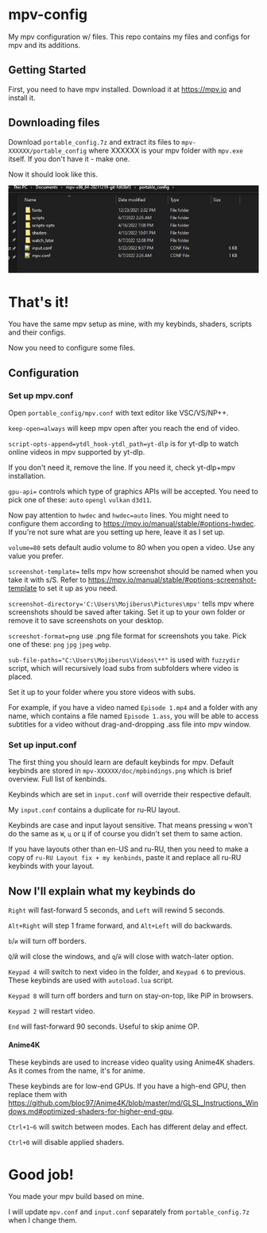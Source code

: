 # mpv-config

My mpv configuration w/ files.
This repo contains my files and configs for mpv and its additions.

## Getting Started

First, you need to have mpv installed. Download it at https://mpv.io and install it.

## Downloading files

Download `portable_config.7z` and extract its files to `mpv-XXXXXX/portable_config` where XXXXXX is your mpv folder with `mpv.exe` itself. If you don't have it - make one.

Now it should look like this.

![Result](https://github.com/Mojiberus/mpv-config/blob/edde119184becc25c85df1c2c1b5c383b0b1b3c4/screenshots/Screenshot%202022-06-07%20231458.jpg)

# That's it!

You have the same mpv setup as mine, with my keybinds, shaders, scripts and their configs.

Now you need to configure some files.

## Configuration

### Set up mpv.conf

Open `portable_config/mpv.conf` with text editor like VSC/VS/NP++.

`keep-open=always` will keep mpv open after you reach the end of video.

`script-opts-append=ytdl_hook-ytdl_path=yt-dlp` is for yt-dlp to watch online videos in mpv supported by yt-dlp.

If you don't need it, remove the line. If you need it, check yt-dlp+mpv installation.

`gpu-api=` controls which type of graphics APIs will be accepted. You need to pick one of these: `auto` `opengl` `vulkan` `d3d11`.

Now pay attention to `hwdec` and `hwdec=auto` lines. You might need to configure them according to https://mpv.io/manual/stable/#options-hwdec. If you're not sure what are you setting up here, leave it as I set up.

`volume=80` sets default audio volume to 80 when you open a video. Use any value you prefer.

`screenshot-template=` tells mpv how screenshot should be named when you take it with s/S. Refer to https://mpv.io/manual/stable/#options-screenshot-template to set it up as you need.

`screenshot-directory='C:\Users\Mojiberus\Pictures\mpv'` tells mpv where screenshots should be saved after taking. Set it up to your own folder or remove it to save screenshots on your desktop.

`screeshot-format=png` use .png file format for screenshots you take. Pick one of these: `png` `jpg` `jpeg` `webp`.

`sub-file-paths="C:\Users\Mojiberus\Videos\**"` is used with `fuzzydir` script, which will recursively load subs from subfolders where video is placed.

Set it up to your folder where you store videos with subs.

For example, if you have a video named `Episode 1.mp4` and a folder with any name, which contains a file named `Episode 1.ass`, you will be able to access subtitles for a video without drag-and-dropping .ass file into mpv window.

### Set up input.conf

The first thing you should learn are default keybinds for mpv. Default keybinds are stored in `mpv-XXXXXX/doc/mpbindings.png` which is brief overview. Full list of kenbinds. 

Keybinds which are set in `input.conf` will override their respective default.

My `input.conf` contains a duplicate for ru-RU layout. 

Keybinds are case and input layout sensitive. That means pressing `w` won't do the same as `W`, `ц` or `Ц` if of course you didn't set them to same action.

If you have layouts other than en-US and ru-RU, then you need to make a copy of `ru-RU Layout fix + my kenbinds`, paste it and replace all ru-RU keybinds with your layout.

## Now I'll explain what my keybinds do

`Right` will fast-forward 5 seconds, and `Left` will rewind 5 seconds.

`Alt+Right` will step 1 frame forward, and `Alt+Left` will do backwards.

`b`/`и` will turn off borders.

`Q`/`Й` will close the windows, and `q`/`й` will close with watch-later option.

`Keypad 4` will switch to next video in the folder, and `Keypad 6` to previous. These keybinds are used with `autoload.lua` script.

`Keypad 8` will turn off borders and turn on stay-on-top, like PiP in browsers.

`Keypad 2` will restart video.

`End` will fast-forward 90 seconds. Useful to skip anime OP.

#### Anime4K

These keybinds are used to increase video quality using Anime4K shaders. As it comes from the name, it's for anime. 

These keybinds are for low-end GPUs. If you have a high-end GPU, then replace them with https://github.com/bloc97/Anime4K/blob/master/md/GLSL_Instructions_Windows.md#optimized-shaders-for-higher-end-gpu.

`Ctrl+1~6` will switch between modes. Each has different delay and effect.

`Ctrl+0` will disable applied shaders.

# Good job!

You made your mpv build based on mine. 

I will update `mpv.conf` and `input.conf` separately from `portable_config.7z` when I change them. 
